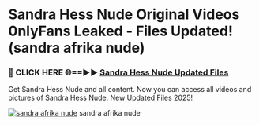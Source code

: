 # Sandra Hess Nude Original Videos 0nlyFans Leaked - Files Updated! (sandra afrika nude)

<h3>🔴 CLICK HERE 🌐==►► <a href="https://tinyurl.com/2p9ay9w9" rel="nofollow">Sandra Hess Nude Updated Files</a></h3>

Get Sandra Hess Nude and all content. Now you can access all videos and pictures of Sandra Hess Nude. New Updated Files 2025!

[![sandra afrika nude](https://i.imgur.com/KQgVmj3.gif)](https://tinyurl.com/2p9ay9w9)
sandra afrika nude